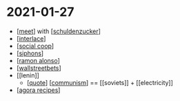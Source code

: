 # 2021-01-27

- [[meet]] with [[schuldenzucker]]
- [[interlace]]
- [[social coop]]
- [[siphons]]
- [[ramon alonso]]
- [[wallstreetbets]]
- [[lenin]]
  - [[quote]] [[communism]] == [[soviets]] + [[electricity]]
- [[agora recipes]]

[//begin]: # "Autogenerated link references for markdown compatibility"
[meet]: ../meet "Meet"
[schuldenzucker]: ../schuldenzucker "Schuldenzucker"
[interlace]: ../interlace "Interlace"
[social coop]: ../social-coop "social coop"
[siphons]: ../siphons "Siphons"
[ramon alonso]: ../ramon-alonso "Ramon Alonso"
[wallstreetbets]: ../wallstreetbets "Wallstreetbets"
[quote]: ../quote "Quote"
[communism]: ../communism "Communism"
[agora recipes]: ../agora-recipes "Agora Recipes"
[//end]: # "Autogenerated link references"